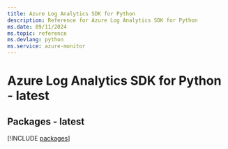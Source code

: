 ```yaml
---
title: Azure Log Analytics SDK for Python
description: Reference for Azure Log Analytics SDK for Python
ms.date: 09/11/2024
ms.topic: reference
ms.devlang: python
ms.service: azure-monitor
---
```

# Azure Log Analytics SDK for Python - latest
## Packages - latest
[!INCLUDE [packages](log-analytics-index.md)]